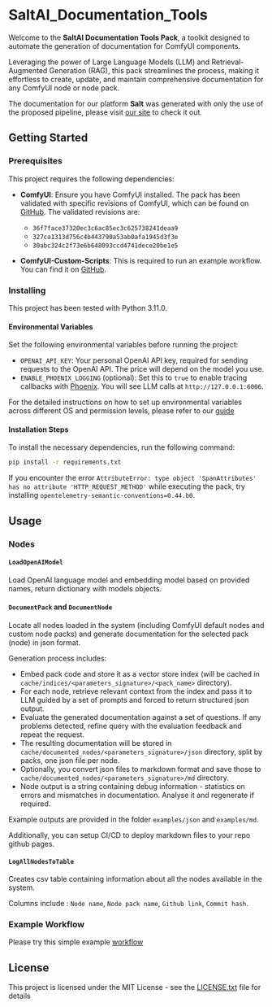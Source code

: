 # SaltAI_Documentation_Tools

Welcome to the **SaltAI Documentation Tools Pack**, a toolkit designed to automate the generation of documentation for ComfyUI components.

Leveraging the power of Large Language Models (LLM) and Retrieval-Augmented Generation (RAG),
this pack streamlines the process, making it effortless to create, update, and maintain comprehensive documentation for any ComfyUI node or node pack.

The documentation for our platform **Salt** was generated with only the use of the proposed pipeline, please visit
[our site](https://docs.getsalt.ai/md/) to check it out.


## Getting Started

### Prerequisites

This project requires the following dependencies:

- **ComfyUI**: Ensure you have ComfyUI installed. The pack has been validated with specific revisions of ComfyUI, which can be found on [GitHub](https://github.com/comfyanonymous/ComfyUI). The validated revisions are:
  - `36f7face37320ec3c6ac85ec3c625738241deaa9`
  - `327ca1313d756c4b443790a53ab0afa1945d3f3e`
  - `30abc324c2f73e6b648093ccd4741dece20be1e5`

- **ComfyUI-Custom-Scripts**: This is required to run an example workflow. You can find it on [GitHub](https://github.com/pythongosssss/ComfyUI-Custom-Scripts).


### Installing

This project has been tested with Python 3.11.0.

#### Environmental Variables

Set the following environmental variables before running the project:

- `OPENAI_API_KEY`: Your personal OpenAI API key, required for sending requests to the OpenAI API. The price will depend on the model you use.
- `ENABLE_PHOENIX_LOGGING` (optional): Set this to `true` to enable tracing callbacks with [Phoenix](https://docs.arize.com/phoenix/tracing/how-to-tracing/instrumentation/llamaindex). You will see LLM calls at `http://127.0.0.1:6006`.

For the detailed instructions on how to set up environmental variables across different OS and permission levels, please refer to our [guide](ENV_VARIABLE_GUIDE.md)

#### Installation Steps

To install the necessary dependencies, run the following command:

```bash
pip install -r requirements.txt
```

If you encounter the error `AttributeError: type object 'SpanAttributes' has no attribute 'HTTP_REQUEST_METHOD'` while executing the pack, try installing `opentelemetry-semantic-conventions=0.44.b0`.


## Usage

### Nodes

#### `LoadOpenAIModel`

Load OpenAI language model and embedding model based on provided names, return dictionary with models objects.


#### `DocumentPack` and `DocumentNode`

Locate all nodes loaded in the system (including ComfyUI default nodes and custom node packs) and generate documentation for
the selected pack (node) in json format.

Generation process includes:
- Embed pack code and store it as a vector store index (will be cached in `cache/indices/<parameters_signature>/<pack_name>` directory).
- For each node, retrieve relevant context from the index and pass it to LLM guided by a set of prompts and forced to return structured json output.
- Evaluate the generated documentation against a set of questions. If any problems detected, refine query with the evaluation feedback and repeat the request.
- The resulting documentation will be stored in `cache/documented_nodes/<parameters_signature>/json` directory, split by packs, one json file per node.
- Optionally, you convert json files to markdown format and save those to `cache/documented_nodes/<parameters_signature>/md` directory.
- Node output is a string containing debug information - statistics on errors and mismatches in documentation. Analyse it and regenerate if required.

Example outputs are provided in the folder `examples/json` and `examples/md`.

Additionally, you can setup CI/CD to deploy markdown files to your repo github pages.


#### `LogAllNodesToTable`

Creates csv table containing information about all the nodes available in the system.

Columns include : `Node name`, `Node pack name`, `Github link`, `Commit hash`.


### Example Workflow
Please try this simple example [workflow](examples/workflow.json)


## License

This project is licensed under the MIT License - see the [LICENSE.txt](LICENSE.txt) file for details
